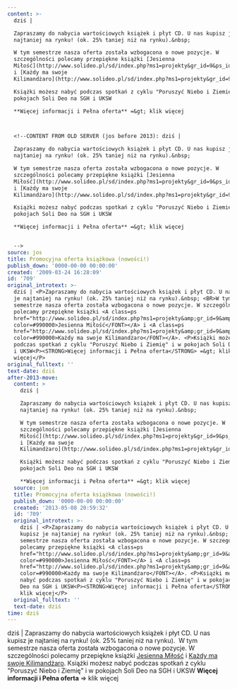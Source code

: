 ```yaml
---
content: >-
  dziś | 

  Zapraszamy do nabycia wartościowych książek i płyt CD. U nas kupisz je
  najtaniej na rynku! (ok. 25% taniej niż na rynku).&nbsp; 

  W tym semestrze nasza oferta została wzbogacona o nowe pozycje. W
  szczególności polecamy przepiękne książki [Jesienna
  Miłość](http://www.solideo.pl/sd/index.php?ms1=projekty&gr_id=9&ps_id=329&lang=pl)
  i [Każdy ma swoje
  Kilimandżaro](http://www.solideo.pl/sd/index.php?ms1=projekty&gr_id=9&ps_id=324&lang=pl). 

  Książki możesz nabyć podczas spotkań z cyklu "Poruszyć Niebo i Ziemię" i w
  pokojach Soli Deo na SGH i UKSW

  **Więcej informacji i Pełna oferta** =&gt; klik więcej



  <!--CONTENT FROM OLD SERVER (jos before 2013): dziś | 

  Zapraszamy do nabycia wartościowych książek i płyt CD. U nas kupisz je
  najtaniej na rynku! (ok. 25% taniej niż na rynku).&nbsp; 

  W tym semestrze nasza oferta została wzbogacona o nowe pozycje. W
  szczególności polecamy przepiękne książki [Jesienna
  Miłość](http://www.solideo.pl/sd/index.php?ms1=projekty&gr_id=9&ps_id=329&lang=pl)
  i [Każdy ma swoje
  Kilimandżaro](http://www.solideo.pl/sd/index.php?ms1=projekty&gr_id=9&ps_id=324&lang=pl). 

  Książki możesz nabyć podczas spotkań z cyklu "Poruszyć Niebo i Ziemię" i w
  pokojach Soli Deo na SGH i UKSW

  **Więcej informacji i Pełna oferta** =&gt; klik więcej


  -->
source: jos
title: Promocyjna oferta książkowa (nowości!)
publish_down: '0000-00-00 00:00:00'
created: '2009-03-24 16:28:09'
id: '709'
original_introtext: >-
  dziś | <P>Zapraszamy do nabycia wartościowych książek i płyt CD. U nas kupisz
  je najtaniej na rynku! (ok. 25% taniej niż na rynku).&nbsp; <BR>W tym
  semestrze nasza oferta została wzbogacona o nowe pozycje. W szczególności
  polecamy przepiękne książki <A class=ps
  href="http://www.solideo.pl/sd/index.php?ms1=projekty&amp;gr_id=9&amp;ps_id=329&amp;lang=pl"><FONT
  color=#990000>Jesienna Miłość</FONT></A> i <A class=ps
  href="http://www.solideo.pl/sd/index.php?ms1=projekty&amp;gr_id=9&amp;ps_id=324&amp;lang=pl"><FONT
  color=#990000>Każdy ma swoje Kilimandżaro</FONT></A>. <P>Książki możesz nabyć
  podczas spotkań z cyklu "Poruszyć Niebo i Ziemię" i w pokojach Soli Deo na SGH
  i UKSW<P><STRONG>Więcej informacji i Pełna oferta</STRONG> =&gt; klik
  więcej</P>
original_fulltext: ''
text-date: dziś
after-2013-move:
  content: >
    dziś | 

    Zapraszamy do nabycia wartościowych książek i płyt CD. U nas kupisz je
    najtaniej na rynku! (ok. 25% taniej niż na rynku).&nbsp; 

    W tym semestrze nasza oferta została wzbogacona o nowe pozycje. W
    szczególności polecamy przepiękne książki [Jesienna
    Miłość](http://www.solideo.pl/sd/index.php?ms1=projekty&gr_id=9&ps_id=329&lang=pl)
    i [Każdy ma swoje
    Kilimandżaro](http://www.solideo.pl/sd/index.php?ms1=projekty&gr_id=9&ps_id=324&lang=pl). 

    Książki możesz nabyć podczas spotkań z cyklu "Poruszyć Niebo i Ziemię" i w
    pokojach Soli Deo na SGH i UKSW

    **Więcej informacji i Pełna oferta** =&gt; klik więcej
  source: jom
  title: Promocyjna oferta książkowa (nowości!)
  publish_down: '0000-00-00 00:00:00'
  created: '2013-05-08 20:59:32'
  id: '709'
  original_introtext: >-
    dziś | <P>Zapraszamy do nabycia wartościowych książek i płyt CD. U nas
    kupisz je najtaniej na rynku! (ok. 25% taniej niż na rynku).&nbsp; <BR>W tym
    semestrze nasza oferta została wzbogacona o nowe pozycje. W szczególności
    polecamy przepiękne książki <A class=ps
    href="http://www.solideo.pl/sd/index.php?ms1=projekty&amp;gr_id=9&amp;ps_id=329&amp;lang=pl"><FONT
    color=#990000>Jesienna Miłość</FONT></A> i <A class=ps
    href="http://www.solideo.pl/sd/index.php?ms1=projekty&amp;gr_id=9&amp;ps_id=324&amp;lang=pl"><FONT
    color=#990000>Każdy ma swoje Kilimandżaro</FONT></A>. <P>Książki możesz
    nabyć podczas spotkań z cyklu "Poruszyć Niebo i Ziemię" i w pokojach Soli
    Deo na SGH i UKSW<P><STRONG>Więcej informacji i Pełna oferta</STRONG> =&gt;
    klik więcej</P>
  original_fulltext: ''
  text-date: dziś
time: dziś
---
```

dziś | 
Zapraszamy do nabycia wartościowych książek i płyt CD. U nas kupisz je najtaniej na rynku! (ok. 25% taniej niż na rynku).&nbsp; 
W tym semestrze nasza oferta została wzbogacona o nowe pozycje. W szczególności polecamy przepiękne książki [Jesienna Miłość](http://www.solideo.pl/sd/index.php?ms1=projekty&gr_id=9&ps_id=329&lang=pl) i [Każdy ma swoje Kilimandżaro](http://www.solideo.pl/sd/index.php?ms1=projekty&gr_id=9&ps_id=324&lang=pl). 
Książki możesz nabyć podczas spotkań z cyklu "Poruszyć Niebo i Ziemię" i w pokojach Soli Deo na SGH i UKSW
**Więcej informacji i Pełna oferta** =&gt; klik więcej


<!--CONTENT FROM OLD SERVER (jos before 2013): dziś | 
Zapraszamy do nabycia wartościowych książek i płyt CD. U nas kupisz je najtaniej na rynku! (ok. 25% taniej niż na rynku).&nbsp; 
W tym semestrze nasza oferta została wzbogacona o nowe pozycje. W szczególności polecamy przepiękne książki [Jesienna Miłość](http://www.solideo.pl/sd/index.php?ms1=projekty&gr_id=9&ps_id=329&lang=pl) i [Każdy ma swoje Kilimandżaro](http://www.solideo.pl/sd/index.php?ms1=projekty&gr_id=9&ps_id=324&lang=pl). 
Książki możesz nabyć podczas spotkań z cyklu "Poruszyć Niebo i Ziemię" i w pokojach Soli Deo na SGH i UKSW
**Więcej informacji i Pełna oferta** =&gt; klik więcej

-->

<!--{{json:{"created_date":"2009-03-24 16:28:09","publish_down":"0000-00-00 00:00:00","id":"709"}}}-->